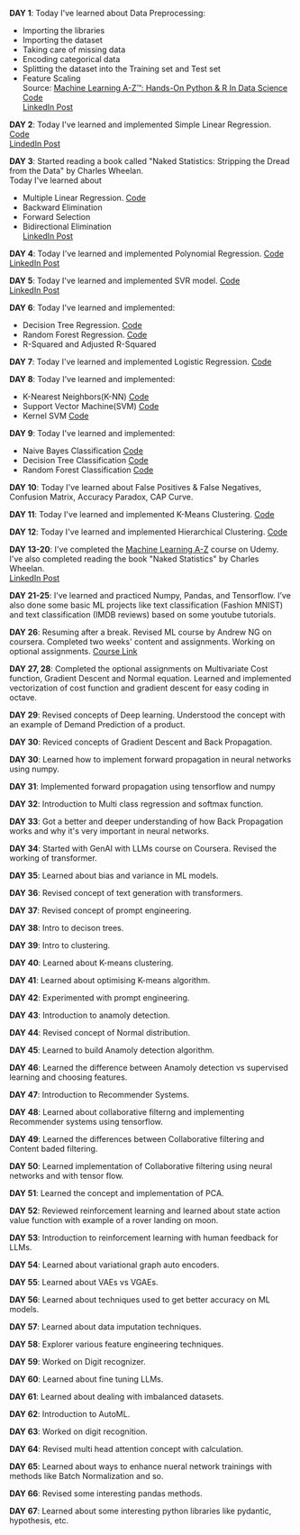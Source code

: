 
**DAY 1**: 
Today I've learned about Data Preprocessing:
* Importing the libraries
* Importing the dataset
* Taking care of missing data
* Encoding categorical data
* Splitting the dataset into the Training set and Test set
* Feature Scaling\
Source: [Machine Learning A-Z™: Hands-On Python & R In Data Science](https://www.udemy.com/course/machinelearning/)
[Code](https://github.com/naveenmalla046/100DaysOfMLCode/blob/master/DataPreprocessing/data_preprocessing_tools.ipynb)\
[LinkedIn Post](https://www.linkedin.com/posts/naveen-malla_100daysofmlcode-machinelearning-datascience-activity-6702256267097968641-rxEO)

**DAY 2**:
Today I've learned and implemented Simple Linear Regression.
[Code](https://github.com/naveenmalla046/100DaysOfMLCode/blob/master/Regression/simple_linear_regression.ipynb)\
[LindedIn Post](https://www.linkedin.com/posts/naveen-malla_google-colaboratory-activity-6702620874555633664-Vy72)

**DAY 3**:
Started reading a book called "Naked Statistics: Stripping the Dread from the Data" by Charles Wheelan.\
Today I've learned about 
* Multiple Linear Regression. [Code](https://github.com/naveenmalla046/100DaysOfMLCode/blob/master/Regression/multiple_linear_regression.ipynb)
* Backward Elimination
* Forward Selection
* Bidirectional Elimination\
[LinkedIn Post](https://www.linkedin.com/posts/naveen-malla_100daysofmlcode-machinelearning-datascience-activity-6702964440360480768-iKxO)

**DAY 4**:
Today I've learned and implemented Polynomial Regression.
[Code](https://github.com/naveenmalla046/100DaysOfMLCode/blob/master/Regression/polynomial_regression.ipynb)\
[LinkedIn Post](https://www.linkedin.com/posts/naveen-malla_google-colaboratory-activity-6703330580492382208-0bAF)

**DAY 5**:
Today I've learned and implemented SVR model. 
[Code](https://github.com/naveenmalla046/100DaysOfMLCode/blob/master/Regression/support_vector_regression.ipynb)\
[LinkedIn Post](https://www.linkedin.com/posts/naveen-malla_google-colaboratory-activity-6703672520643624960-OCH5)


**DAY 6**:
Today I've learned and implemented:
* Decision Tree Regression. [Code](https://github.com/naveenmalla046/100DaysOfMLCode/blob/master/Regression/decision_tree_regression.ipynb)
* Random Forest Regression. [Code](https://github.com/naveenmalla046/100DaysOfMLCode/blob/master/Regression/random_forest_regression.ipynb)
* R-Squared and Adjusted R-Squared

**DAY 7**:
Today I've learned and implemented Logistic Regression. [Code](https://github.com/naveenmalla046/100DaysOfMLCode/blob/master/Classification/logistic_regression.ipynb)

**DAY 8**:
Today I've learned and implemented:
* K-Nearest Neighbors(K-NN) [Code](https://github.com/naveenmalla046/100DaysOfMLCode/blob/master/Classification/k_nearest_neighbors.ipynb)
* Support Vector Machine(SVM) [Code](https://github.com/naveenmalla046/100DaysOfMLCode/blob/master/Classification/support_vector_machine.ipynb)
* Kernel SVM [Code](https://github.com/naveenmalla046/100DaysOfMLCode/blob/master/Classification/kernel_svm.ipynb)

**DAY 9**:
Today I've learned and implemented:
* Naive Bayes Classification [Code](https://github.com/naveenmalla046/100DaysOfMLCode/blob/master/Classification/naive_bayes.ipynb)
* Decision Tree Classification [Code](https://github.com/naveenmalla046/100DaysOfMLCode/blob/master/Classification/decision_tree_classification.ipynb)
* Random Forest Classification [Code](https://github.com/naveenmalla046/100DaysOfMLCode/blob/master/Classification/random_forest_classification.ipynb)

**DAY 10**:
Today I've learned about False Positives & False Negatives, Confusion Matrix, Accuracy Paradox, CAP Curve.

**DAY 11**:
Today I've learned and implemented K-Means Clustering. [Code](https://github.com/naveenmalla046/100DaysOfMLCode/blob/master/Clustering/k_means_clustering.ipynb)

**DAY 12**:
Today I've learned and implemented Hierarchical Clustering. [Code](https://github.com/naveenmalla046/100DaysOfMLCode/blob/master/Clustering/hierarchical_clustering.ipynb)

**DAY 13-20**:
I've completed the [Machine Learning A-Z](https://www.udemy.com/course/machinelearning/) course on Udemy. I've also completed reading the book "Naked Statistics" by Charles Wheelan.\
[LinkedIn Post](https://www.linkedin.com/posts/naveen-malla_100daysofmlcode-machinelearning-datascience-activity-6709860943465205760-dFZ6)

**DAY 21-25**:
I’ve learned and practiced Numpy, Pandas, and Tensorflow. I’ve also done some basic ML projects like text classification (Fashion MNIST) and text classification (IMDB reviews) based on some youtube tutorials.

**DAY 26**:
Resuming after a break. Revised ML course by Andrew NG on coursera. Completed two weeks' content and assignments. Working on optional assignments. [Course Link](https://www.coursera.org/learn/machine-learning)

**DAY 27, 28**:
Completed the optional assignments on Multivariate Cost function, Gradient Descent and Normal equation. Learned and implemented vectorization of cost function and gradient descent for easy coding in octave.

**DAY 29**:
Revised concepts of Deep learning. Understood the concept with an example of Demand Prediction of a product.

**DAY 30**:
Reviced concepts of Gradient Descent and Back Propagation.

**DAY 30**:
Learned how to implement forward propagation in neural networks using numpy.

**DAY 31**:
Implemented forward propagation using tensorflow and numpy

**DAY 32**:
Introduction to Multi class regression and softmax function.

**DAY 33**:
Got a better and deeper understanding of how Back Propagation works and why it's very important in neural networks.

**DAY 34**:
Started with GenAI with LLMs course on Coursera. Revised the working of transformer.

**DAY 35**:
Learned about bias and variance in ML models.

**DAY 36**:
Revised concept of text generation with transformers.

**DAY 37**:
Revised concept of prompt engineering.

**DAY 38**:
Intro to decison trees.

**DAY 39**:
Intro to clustering. 

**DAY 40**:
Learned about K-means clustering. 

**DAY 41**:
Learned about optimising K-means algorithm.

**DAY 42**:
Experimented with prompt engineering.

**DAY 43**:
Introduction to anamoly detection.

**DAY 44**:
Revised concept of Normal distribution.

**DAY 45**:
Learned to build Anamoly detection algorithm. 

**DAY 46**:
Learned the difference between Anamoly detection vs supervised learning and choosing features.

**DAY 47**:
Introduction to Recommender Systems.

**DAY 48**:
Learned about collaborative filterng and implementing Recommender systems using tensorflow. 

**DAY 49**:
Learned the differences between Collaborative filtering and Content baded filtering. 

**DAY 50**:
Learned implementation of Collaborative filtering using neural networks and with tensor flow. 

**DAY 51**:
Learned the concept and implementation of PCA. 

**DAY 52**:
Reviewed reinforcement learning and learned about state action value function with example of a rover landing on moon.

**DAY 53**:
Introduction to reinforcement learning with human feedback for LLMs.

**DAY 54**:
Learned about variational graph auto encoders. 

**DAY 55**:
Learned about VAEs vs VGAEs. 

**DAY 56**:
Learned about techniques used to get better accuracy on ML models. 

**DAY 57**:
Learned about data imputation techniques. 

**DAY 58**:
Explorer various feature engineering techniques. 

**DAY 59**:
Worked on Digit recognizer.  

**DAY 60**:
Learned about fine tuning LLMs.

**DAY 61**:
Learned about dealing with imbalanced datasets. 

**DAY 62**:
Introduction to AutoML. 

**DAY 63**:
Worked on digit recognition. 

**DAY 64**:
Revised multi head attention concept with calculation. 

**DAY 65**:
Learned about ways to enhance nueral network trainings with methods like Batch Normalization and so. 

**DAY 66**:
Revised some interesting pandas methods. 

**DAY 67**:
Learned about some interesting python libraries like pydantic, hypothesis, etc.